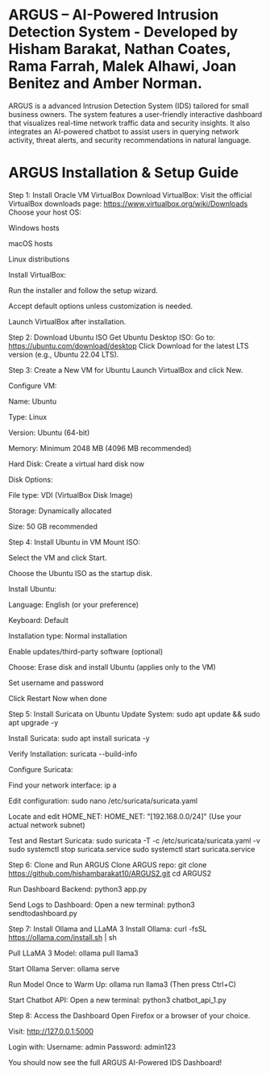 # ARGUS – AI-Powered Intrusion Detection System - Developed by Hisham Barakat, Nathan Coates, Rama Farrah, Malek Alhawi, Joan Benitez and Amber Norman.
 ARGUS is a advanced Intrusion Detection System (IDS) tailored for small business owners. The system features a user-friendly interactive dashboard that visualizes real-time network traffic data and security insights. It also integrates an AI-powered chatbot to assist users in querying network activity, threat alerts, and security recommendations in natural language.

# ARGUS Installation & Setup Guide
Step 1: Install Oracle VM VirtualBox
Download VirtualBox:
Visit the official VirtualBox downloads page:
https://www.virtualbox.org/wiki/Downloads
Choose your host OS:

Windows hosts

macOS hosts

Linux distributions

Install VirtualBox:

Run the installer and follow the setup wizard.

Accept default options unless customization is needed.

Launch VirtualBox after installation.

Step 2: Download Ubuntu ISO
Get Ubuntu Desktop ISO:
Go to: https://ubuntu.com/download/desktop
Click Download for the latest LTS version (e.g., Ubuntu 22.04 LTS).

Step 3: Create a New VM for Ubuntu
Launch VirtualBox and click New.

Configure VM:

Name: Ubuntu

Type: Linux

Version: Ubuntu (64-bit)

Memory: Minimum 2048 MB (4096 MB recommended)

Hard Disk: Create a virtual hard disk now

Disk Options:

File type: VDI (VirtualBox Disk Image)

Storage: Dynamically allocated

Size: 50 GB recommended

Step 4: Install Ubuntu in VM
Mount ISO:

Select the VM and click Start.

Choose the Ubuntu ISO as the startup disk.

Install Ubuntu:

Language: English (or your preference)

Keyboard: Default

Installation type: Normal installation

Enable updates/third-party software (optional)

Choose: Erase disk and install Ubuntu (applies only to the VM)

Set username and password

Click Restart Now when done

Step 5: Install Suricata on Ubuntu
Update System:
sudo apt update && sudo apt upgrade -y

Install Suricata:
sudo apt install suricata -y

Verify Installation:
suricata --build-info

Configure Suricata:

Find your network interface:
ip a

Edit configuration:
sudo nano /etc/suricata/suricata.yaml

Locate and edit HOME_NET:
HOME_NET: "[192.168.0.0/24]"
(Use your actual network subnet)

Test and Restart Suricata:
sudo suricata -T -c /etc/suricata/suricata.yaml -v
sudo systemctl stop suricata.service
sudo systemctl start suricata.service

Step 6: Clone and Run ARGUS
Clone ARGUS repo:
git clone https://github.com/hishambarakat10/ARGUS2.git
cd ARGUS2

Run Dashboard Backend:
python3 app.py

Send Logs to Dashboard: Open a new terminal:
python3 sendtodashboard.py

Step 7: Install Ollama and LLaMA 3
Install Ollama:
curl -fsSL https://ollama.com/install.sh | sh

Pull LLaMA 3 Model:
ollama pull llama3

Start Ollama Server:
ollama serve

Run Model Once to Warm Up:
ollama run llama3
(Then press Ctrl+C)

Start Chatbot API: Open a new terminal:
python3 chatbot_api_1.py

Step 8: Access the Dashboard
Open Firefox or a browser of your choice.

Visit:
http://127.0.0.1:5000

Login with:
Username: admin
Password: admin123

You should now see the full ARGUS AI-Powered IDS Dashboard!
